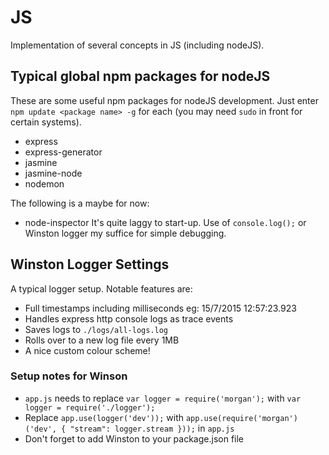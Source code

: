# JS

Implementation of several concepts in JS (including nodeJS).

## Typical global npm packages for nodeJS ###
These are some useful npm packages for nodeJS development. Just enter `npm update <package name> -g` for each (you may need `sudo` in front for certain systems).

* express
* express-generator
* jasmine
* jasmine-node
* nodemon

The following is a maybe for now:
* node-inspector
It's quite laggy to start-up. Use of `console.log();` or Winston logger my suffice for simple debugging.

## Winston Logger Settings ###
A typical logger setup. Notable features are:

* Full timestamps including milliseconds eg: 15/7/2015 12:57:23.923
* Handles express http console logs as trace events
* Saves logs to `./logs/all-logs.log`
* Rolls over to a new log file every 1MB
* A nice custom colour scheme!

### Setup notes for Winson ###
* `app.js` needs to replace `var logger = require('morgan');` with `var logger = require('./logger');`
* Replace `app.use(logger('dev'));` with
`app.use(require('morgan')('dev', {
    "stream": logger.stream
}));` in `app.js`
* Don't forget to add Winston to your package.json file
